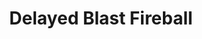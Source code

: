 ---
title: "Delayed Blast Fireball"
index: "delayed-blast-fireball"
permalink: /spells/delayed-blast-fireball/
tags:
  - Spell
  - 7th Level
  - Evocation
  - Damage
  - Fire
available_for:
  - Sorcerer
  - Wizard
level: "7th Level"
school: "Evocation"
range: "150 ft"
area: "20 ft"
shape: "Sphere"
comp:
  - V
  - S
  - M
material: "a tiny ball of bat guano and sulfur."
duration: "1 Minute"
concentration: true
attack: "DEX Save"
effect: "Fire"
description: |
  A beam of yellow light flashes from your pointing finger, then condenses to linger at a chosen point within range as a glowing bead for the duration. When the spell ends, either because your concentration is broken or because you decide to end it, the bead blossoms with a low roar into an explosion of flame that spreads around corners. Each creature in a 20-foot-radius sphere centered on that point must make a dexterity saving throw. A creature takes fire damage equal to the total accumulated damage on a failed save, or half as much damage on a successful one.

  The spell's base damage is 12d6. If at the end of your turn the bead has not yet detonated, the damage increases by 1d6.

  If the glowing bead is touched before the interval has expired, the creature touching it must make a dexterity saving throw. On a failed save, the spell ends immediately, causing the bead to erupt in flame. On a successful save, the creature can throw the bead up to 40 feet. When it strikes a creature or a solid object, the spell ends, and the bead explodes.

  The fire damages objects in the area and ignites flammable objects that aren't being worn or carried.

  **At higher levels.** When you cast this spell using a spell slot of 8th level or higher, the base damage increases by 1d6 for each slot level above 7th.
excerpt: "A beam of yellow light flashes from your pointing finger, then condenses to linger at a chosen point within range as a glowing bead for the duration."
source: "Basic Rules"
---